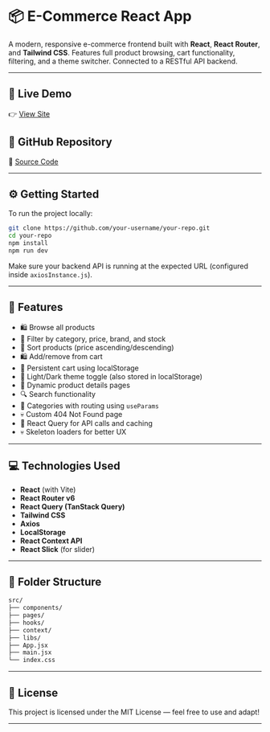 # 📦 E-Commerce React App

A modern, responsive e-commerce frontend built with **React**, **React Router**, and **Tailwind CSS**.
Features full product browsing, cart functionality, filtering, and a theme switcher. Connected to a RESTful API backend.

---

## 🔗 Live Demo

👉 [View Site](https://your-demo-url.netlify.app)

## 📁 GitHub Repository

🔗 [Source Code](https://github.com/your-username/your-repo)

---

## ⚙️ Getting Started

To run the project locally:

```bash
git clone https://github.com/your-username/your-repo.git
cd your-repo
npm install
npm run dev
```

Make sure your backend API is running at the expected URL (configured inside `axiosInstance.js`).

---

## 🧠 Features

* 🛍 Browse all products
* 🔎 Filter by category, price, brand, and stock
* 🔄 Sort products (price ascending/descending)
* 🛍 Add/remove from cart
* 📂 Persistent cart using localStorage
* 🌙 Light/Dark theme toggle (also stored in localStorage)
* 🔗 Dynamic product details pages
* 🔍 Search functionality
* 📂 Categories with routing using `useParams`
* 💀 Custom 404 Not Found page
* 📄 React Query for API calls and caching
* 💀 Skeleton loaders for better UX

---

## 💻 Technologies Used

* **React** (with Vite)
* **React Router v6**
* **React Query (TanStack Query)**
* **Tailwind CSS**
* **Axios**
* **LocalStorage**
* **React Context API**
* **React Slick** (for slider)

---

## 📁 Folder Structure

```bash
src/
├── components/
├── pages/
├── hooks/
├── context/
├── libs/
├── App.jsx
├── main.jsx
└── index.css
```

---

## 📍 License

This project is licensed under the MIT License — feel free to use and adapt!

---
